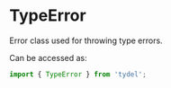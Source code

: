 # TypeError

Error class used for throwing type errors.

Can be accessed as:

```js
import { TypeError } from 'tydel';
```
